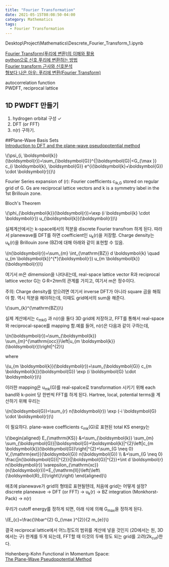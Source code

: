 ```yaml
---
title: "Fourier Transformation"
date: 2021-05-15T08:08:50-04:00
category: Mathematics
tags:
  - Fourier Transformation
---
```


Desktop\Project\Mathematics\Descrete_Fourier_Transform_1.ipynb  

[Fourier Transform(푸리에 변환)의 이해와 활용](https://darkpgmr.tistory.com/171)  
[python으로 신호 푸리에 변환하는 방법](https://ballentain.tistory.com/3)  
[Fourier transform 근사와 신호분석](https://wikidocs.net/14635)  
[형보다 나은 아우: 푸리에 변환(Fourier Transform)](https://ghebook.blogspot.com/2012/08/fourier-transform.html)  


autocorrelation function  
PWDFT, reciprocal lattice  


## 1D PWDFT 만들기
1. hydrogen orbital 구성 ✓
2. DFT (or FFT)
3. n(r) 구하기.


##Plane-Wave Basis Sets  
[Introduction to DFT and the plane-wave pseudopotential method](https://www.archer.ac.uk/training/course-material/2014/04/PMMP_UCL/Slides/castep_1.pdf)  
<p><span class="math inline">\(\psi_{i, \boldsymbol{k}}(\boldsymbol{r})=\sum_{\boldsymbol{G}}^{|\boldsymbol{G}|&lt;G_{\max }} c_{i \boldsymbol{k}, \boldsymbol{G}} e^{i(\boldsymbol{k}+\boldsymbol{G}) \cdot \boldsymbol{r})}\)</span></p>  
Fourier Series expansion of (r): Fourier coefficients c<sub>ik,G</sub> stored on regular grid of G.  
Gs are reciprocal lattice vectors and k is a symmetry label in the 1st Brillouin zone.

Bloch's Theorem  
<p><span class="math inline">\(\phi_{\boldsymbol{k}}(\boldsymbol{r})=\exp (i \boldsymbol{k} \cdot \boldsymbol{r}) u_{\boldsymbol{k}}(\boldsymbol{r})\)</span></p>  
실제계산에서는 k-space에서의 적분을 discrete Fourier transfrom 하게 된다. 따라서 planewave를 DFT를 하면 coefficient인 u<sub>k</sub>(r)을 저장함.  
Charge density는 u<sub>k</sub>(r)을 Brillouin zone (BZ)에 대해 아래와 같이 표현할 수 있음.  
<p><span class="math inline">\(n(\boldsymbol{r})=\sum_{m} \int_{\mathrm{BZ}} d \boldsymbol{k} \quad u_{m \boldsymbol{k}}^{*}(\boldsymbol{r}) u_{m \boldsymbol{k}}(\boldsymbol{r})\)</span></p>  
여기서 m은 dimemsion을 나타내는데, real-space lattice vector R과 reciprocal lattice vector G는 G·R=2πm의 관계를 가지고, 여기서 m은 정수이다.  


주의: Charge density를 얻으려면 여기서 inverse DFT가 아니라 square 곱을 해줘야 함. 역시 적분을 해야하는데, 이때도 grid에서의 sum을 해준다.  
<p><span class="math inline">\(\sum_{k}^{\mathrm{BZ}}\)</span></p>  
실제 계산에서는 c<sub>mkG</sub> 과 n(r)을 둘다 3D grid에 저장하고, FFT를 통해서 real-space와 reciprocal-space를 mapping 함.예를 들어, n(r)은 다음과 같이 구하는데,  
<p><span class="math inline">\(n(\boldsymbol{r})=\sum_{\boldsymbol{k}} \sum_{m}^{\mathrm{occ}}\left|u_{m \boldsymbol{k}}(\boldsymbol{r})\right|^{2}\)</span></p>  
where  
<p><span class="math inline">\(u_{m \boldsymbol{k}}(\boldsymbol{r})=\sum_{\boldsymbol{G}} c_{m \boldsymbol{k}}(\boldsymbol{G}) \exp (i \boldsymbol{G} \cdot \boldsymbol{r})\)</span></p>  
이러한 mapping은 u<sub>mk</sub>(G)를 real-spalce로 transformation 시키기 위해 each band와 k-point 당 한번씩 FFT를 하게 된다.  
Hartree, local, potential terms을 계산하기 위해 우리는  
<p><span class="math inline">\(n(\boldsymbol{G})=\sum_{r} n(\boldsymbol{r}) \exp (-i \boldsymbol{G} \cdot \boldsymbol{r})\)</span></p>  
이 필요하다.  
plane-wave coefficients c<sub>mk</sub>(G)로 표현된 total KS energy는
<p><span class="math inline">\(\begin{aligned} E_{\mathrm{KS}} &amp;=\sum_{\boldsymbol{k}} \sum_{m} \sum_{\boldsymbol{G}}|\boldsymbol{G}+\boldsymbol{k}|^{2}\left|c_{m \boldsymbol{k}}(\boldsymbol{G})\right|^{2}+\sum_{G \neq 0} V_{\mathrm{ext}}(\boldsymbol{G}) n(\boldsymbol{G}) \\ &amp;+\sum_{G \neq 0} \frac{|n(\boldsymbol{G})|^{2}}{|\boldsymbol{G}|^{2}}+\int d \boldsymbol{r} n(\boldsymbol{r}) \varepsilon_{\mathrm{xc}}(n(\boldsymbol{r}))+E_{\mathrm{II}}\left(\left\{\boldsymbol{R}_{I}\right\}\right) \end{aligned}\)</span></p>  



애초에 planewave가 grid의 형태로 표현될텐데, 처음에 grid는 어떻게 설정?  
discrete planewave -> DFT (or FFT) -> u<sub>k</sub>(r) -> BZ integration (Monkhorst-Pack) -> n(r)  

우리가 cutoff energy를 정하게 되면, 아래 식에 의해 G<sub>max</sub>을 정하게 된다.  
<p><span class="math inline">\(E_{c}=\frac{\hbar^{2} G_{\max }^{2}}{2 m_{e}}\)</span></p>  
결국 reciprocal lattice에서 어느정도의 범위를 계산에 넣을 것인지 (2D에서는 원, 3D에서는 구) 한계를 두게 되는데, FFT할 때 이것의 두배 정도 되는 grid를 고려(2k<sub>cut</sub>)한다.




Hohenberg-Kohn Functional in Momentum Space:  
[The Plane-Wave Pseudopotential Method](https://th.fhi-berlin.mpg.de/th/Meetings/FHImd2001/pehlke1.pdf)

